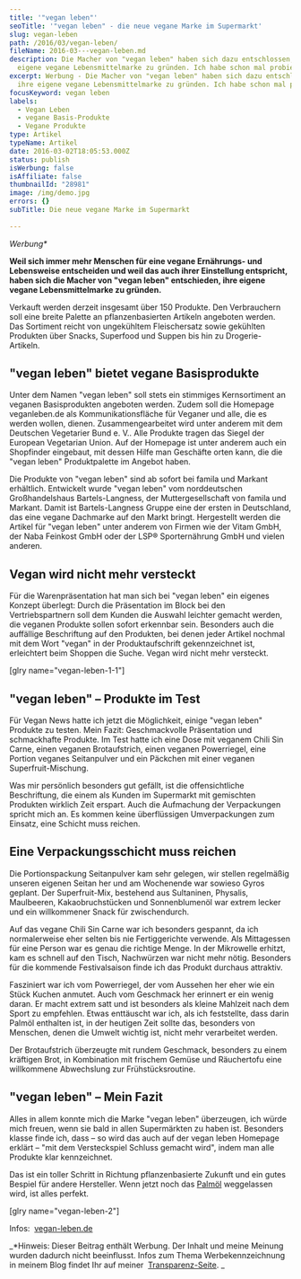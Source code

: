 ```yaml
---
title: '"vegan leben"'
seoTitle: '"vegan leben" - die neue vegane Marke im Supermarkt'
slug: vegan-leben
path: /2016/03/vegan-leben/
fileName: 2016-03---vegan-leben.md
description: Die Macher von "vegan leben" haben sich dazu entschlossen, ihre
  eigene vegane Lebensmittelmarke zu gründen. Ich habe schon mal probiert.
excerpt: Werbung - Die Macher von "vegan leben" haben sich dazu entschlossen,
  ihre eigene vegane Lebensmittelmarke zu gründen. Ich habe schon mal probiert.
focusKeyword: vegan leben
labels:
  - Vegan Leben
  - vegane Basis-Produkte
  - Vegane Produkte
type: Artikel
typeName: Artikel
date: 2016-03-02T18:05:53.000Z
status: publish
isWerbung: false
isAffiliate: false
thumbnailId: "28981"
image: /img/demo.jpg
errors: {}
subTitle: Die neue vegane Marke im Supermarkt
  
---
```


_Werbung\*_

**Weil sich immer mehr Menschen für eine vegane Ernährungs- und Lebensweise
entscheiden und weil das auch ihrer Einstellung entspricht, haben sich die
Macher von "vegan leben" entschieden, ihre eigene vegane Lebensmittelmarke zu
gründen.**

Verkauft werden derzeit insgesamt über 150 Produkte. Den Verbrauchern soll eine
breite Palette an pflanzenbasierten Artikeln angeboten werden. Das Sortiment
reicht von ungekühltem Fleischersatz sowie gekühlten Produkten über Snacks,
Superfood und Suppen bis hin zu Drogerie-Artikeln.

## "vegan leben" bietet vegane Basisprodukte

Unter dem Namen "vegan leben" soll stets ein stimmiges Kernsortiment an veganen
Basisprodukten angeboten werden. Zudem soll die Homepage veganleben.de als
Kommunikationsfläche für Veganer und alle, die es werden wollen, dienen.
Zusammengearbeitet wird unter anderem mit dem Deutschen Vegetarier Bund e. V..
Alle Produkte tragen das Siegel der European Vegetarian Union. Auf der Homepage
ist unter anderem auch ein Shopfinder eingebaut, mit dessen Hilfe man Geschäfte
orten kann, die die "vegan leben" Produktpalette im Angebot haben.

Die Produkte von "vegan leben" sind ab sofort bei famila und Markant erhältlich.
Entwickelt wurde "vegan leben" vom norddeutschen Großhandelshaus
Bartels-Langness, der Muttergesellschaft von famila und Markant. Damit ist
Bartels-Langness Gruppe eine der ersten in Deutschland, das eine vegane
Dachmarke auf den Markt bringt. Hergestellt werden die Artikel für "vegan leben"
unter anderem von Firmen wie der Vitam GmbH, der Naba Feinkost GmbH oder der
LSP® Sporternährung GmbH und vielen anderen.

## Vegan wird nicht mehr versteckt

Für die Warenpräsentation hat man sich bei "vegan leben" ein eigenes Konzept
überlegt: Durch die Präsentation im Block bei den Vertriebspartnern soll dem
Kunden die Auswahl leichter gemacht werden, die veganen Produkte sollen sofort
erkennbar sein. Besonders auch die auffällige Beschriftung auf den Produkten,
bei denen jeder Artikel nochmal mit dem Wort "vegan" in der Produktaufschrift
gekennzeichnet ist, erleichtert beim Shoppen die Suche. Vegan wird nicht mehr
versteckt.

[glry name="vegan-leben-1-1"]

## "vegan leben" – Produkte im Test

Für Vegan News hatte ich jetzt die Möglichkeit, einige "vegan leben" Produkte zu
testen. Mein Fazit: Geschmackvolle Präsentation und schmackhafte Produkte. Im
Test hatte ich eine Dose mit veganem Chili Sin Carne, einen veganen
Brotaufstrich, einen veganen Powerriegel, eine Portion veganes Seitanpulver und
ein Päckchen mit einer veganen Superfruit-Mischung.

Was mir persönlich besonders gut gefällt, ist die offensichtliche Beschriftung,
die einem als Kunden im Supermarkt mit gemischten Produkten wirklich Zeit
erspart. Auch die Aufmachung der Verpackungen spricht mich an. Es kommen keine
überflüssigen Umverpackungen zum Einsatz, eine Schicht muss reichen.

## Eine Verpackungsschicht muss reichen

Die Portionspackung Seitanpulver kam sehr gelegen, wir stellen regelmäßig
unseren eigenen Seitan her und am Wochenende war sowieso Gyros geplant. Der
Superfruit-Mix, bestehend aus Sultaninen, Physalis, Maulbeeren,
Kakaobruchstücken und Sonnenblumenöl war extrem lecker und ein willkommener
Snack für zwischendurch.

Auf das vegane Chili Sin Carne war ich besonders gespannt, da ich normalerweise
eher selten bis nie Fertiggerichte verwende. Als Mittagessen für eine Person war
es genau die richtige Menge. In der Mikrowelle erhitzt, kam es schnell auf den
Tisch, Nachwürzen war nicht mehr nötig. Besonders für die kommende
Festivalsaison finde ich das Produkt durchaus attraktiv.

Fasziniert war ich vom Powerriegel, der vom Aussehen her eher wie ein Stück
Kuchen anmutet. Auch vom Geschmack her erinnert er ein wenig daran. Er macht
extrem satt und ist besonders als kleine Mahlzeit nach dem Sport zu empfehlen.
Etwas enttäuscht war ich, als ich feststellte, dass darin Palmöl enthalten ist,
in der heutigen Zeit sollte das, besonders von Menschen, denen die Umwelt
wichtig ist, nicht mehr verarbeitet werden.

Der Brotaufstrich überzeugte mit rundem Geschmack, besonders zu einem kräftigen
Brot, in Kombination mit frischem Gemüse und Räuchertofu eine willkommene
Abwechslung zur Frühstücksroutine.

## "vegan leben" – Mein Fazit

Alles in allem konnte mich die Marke "vegan leben" überzeugen, ich würde mich
freuen, wenn sie bald in allen Supermärkten zu haben ist. Besonders klasse finde
ich, dass – so wird das auch auf der vegan leben Homepage erklärt – "mit dem
Versteckspiel Schluss gemacht wird", indem man alle Produkte klar kennzeichnet.

Das ist ein toller Schritt in Richtung pflanzenbasierte Zukunft und ein gutes
Bespiel für andere Hersteller. Wenn jetzt noch das [Palmöl](/2015/05/palmoel/)
weggelassen wird, ist alles perfekt.

[glry name="vegan-leben-2"]

Infos:  [vegan-leben.de](https://www.veganleben.de/)

_\*Hinweis: Dieser Beitrag enthält Werbung. Der Inhalt und meine Meinung wurden
dadurch nicht beeinflusst. Infos zum Thema Werbekennzeichnung in meinem Blog
findet Ihr auf meiner  [Transparenz-Seite](/werbung/). _

  